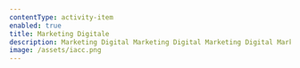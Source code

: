 ```yaml
---
contentType: activity-item
enabled: true
title: Marketing Digitale
description: Marketing Digital Marketing Digital Marketing Digital Marketing Digital Marketing Digital Marketing Digital Marketing Digital Marketing Digital Marketing Digital Marketing Digital Marketing Digital Marketing Digital Marketing Digital Marketing Digital Marketing Digital Marketing Digital Marketing Digital Marketing Digital Marketing Digital Marketing Digital Marketing Digital Marketing Digital Marketing Digital Marketing Digital Marketing Digital Marketing Digital Marketing Digital Marketing Digital Marketing Digital Marketing Digital Marketing Digital Marketing Digital Marketing Digital Marketing Digital Marketing Digital Marketing Digital Marketing Digital Marketing Digital Marketing Digital Marketing Digital Marketing Digital Marketing Digital Marketing Digital Marketing Digital Marketing Digital Marketing Digital Marketing Digital Marketing Digital Marketing Digital   
image: /assets/iacc.png
---
```


